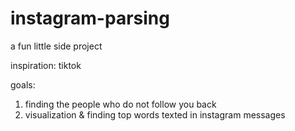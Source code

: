 # instagram-parsing

a fun little side project

inspiration: tiktok

goals: 
  1. finding the people who do not follow you back 
  2. visualization & finding top words texted in instagram messages
